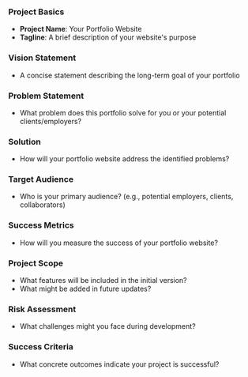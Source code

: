### Project Basics
- **Project Name**: Your Portfolio Website
- **Tagline**: A brief description of your website's purpose

### Vision Statement
- A concise statement describing the long-term goal of your portfolio

### Problem Statement
- What problem does this portfolio solve for you or your potential clients/employers?

### Solution
- How will your portfolio website address the identified problems?

### Target Audience
- Who is your primary audience? (e.g., potential employers, clients, collaborators)

### Success Metrics
- How will you measure the success of your portfolio website?

### Project Scope
- What features will be included in the initial version?
- What might be added in future updates?

### Risk Assessment
- What challenges might you face during development?

### Success Criteria
- What concrete outcomes indicate your project is successful?